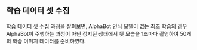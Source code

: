 ## 학습 데이터 셋 수집
학습 데이터 셋 수집 과정을 살펴보면, AlphaBot 인식 모델이 없는 최초 학습의 경우 AlphaBot이 주행하는 과정이 아닌 정지된 상태에서 뒷 모습을 1초마다 촬영하여 50개의 학습 이미지 데이터를 준비하였다.
